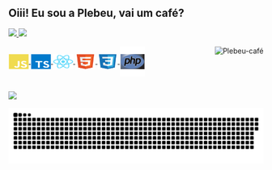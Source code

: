 ## Oiii! Eu sou a Plebeu, vai um café?
 <div>
  <a href="https://github.com/Plebeu-code">
  <img height="180em" src="https://github-readme-stats.vercel.app/api?username=plebeu-code&show_icons=true&theme=dark&include_all_commits=true&count_private=true"/>
  <img height="180em" src="https://github-readme-stats.vercel.app/api/top-langs/?username=plebeu-code&layout=compact&langs_count=7&theme=dark"/>
</div>
 <div>
  <div style="display: inline_block"><br>
  <img align="center" alt="Plebeu-Js" height="30" width="40" src="https://raw.githubusercontent.com/devicons/devicon/master/icons/javascript/javascript-plain.svg">
  <img align="center" alt="Plebeu-Ts" height="30" width="40" src="https://raw.githubusercontent.com/devicons/devicon/master/icons/typescript/typescript-plain.svg">
  <img align="center" alt="Plebeu-React" height="30" width="40" src="https://raw.githubusercontent.com/devicons/devicon/master/icons/react/react-original.svg">
  <img align="center" alt="Plebeu-HTML" height="30" width="40" src="https://raw.githubusercontent.com/devicons/devicon/master/icons/html5/html5-original.svg">
  <img align="center" alt="Plebeu-CSS" height="30" width="40" src="https://raw.githubusercontent.com/devicons/devicon/master/icons/css3/css3-original.svg">
  <img align="center" alt="Plebeu-PHP" height="60" width="50" src="https://raw.githubusercontent.com/devicons/devicon/master/icons/php/php-original.svg">
  <img align="right" alt="Plebeu-café" height="100" src="https://c.tenor.com/Qfs6EVvsXYIAAAAM/coffee-blow.gif">
</div>
  
  ##
 
  <div> 
 <a href="https://discord.gg/kzdkuPUA7v" target="_blank"><img src="https://img.shields.io/badge/Discord-7289DA?style=for-the-badge&logo=discord&logoColor=white" target="_blank"></a> 
    
  ![Snake animation](https://github.com/Plebeu-code/Plebeu-code/blob/output/github-contribution-grid-snake.svg)
    
</div>
